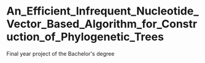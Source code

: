 # An_Efficient_Infrequent_Nucleotide_Vector_Based_Algorithm_for_Construction_of_Phylogenetic_Trees
Final year project of the Bachelor's degree
